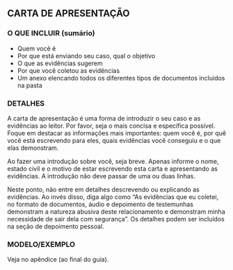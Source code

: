 <h2>CARTA DE APRESENTAÇÃO</h2>
<h3>O QUE INCLUIR (sumário)</h3>
<ul>
    <li>Quem você é</li>
    <li>Por que está enviando seu caso, qual o objetivo</li>
    <li>O que as evidências sugerem</li>
    <li>Por que você coletou as evidências</li>
    <li>Um anexo elencando todos os diferentes tipos de documentos incluídos na pasta</li>
</ul>
<h3>DETALHES</h3>
<p>A carta de apresentação é uma forma de introduzir o seu caso e as evidências ao leitor. Por favor, seja o mais concisa e específica possível. Foque em destacar as informações mais importantes: quem você é, por quê você está escrevendo para eles, quais evidências você conseguiu e o que elas demonstram.</p>
<p>Ao fazer uma introdução sobre você, seja breve. Apenas informe o nome, estado civil e o motivo de estar escrevendo esta carta e apresentando as evidências. A introdução não deve passar de uma ou duas linhas.</p>
<p>Neste ponto, não entre em detalhes descrevendo ou explicando as evidências. Ao invés disso, diga algo como “As evidências que eu coletei, no formato de documentos, áudio e depoimento de testemunhas demonstram a natureza abusiva deste relacionamento e demonstram minha necessidade de sair dela com segurança”. Os detalhes podem ser incluídos na seção de depoimento pessoal.</p>
<h3>MODELO/EXEMPLO</h3>
<p>Veja no apêndice (ao final do guia).</p>
